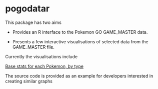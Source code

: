 # pogodatar

This package has two aims

* Provides an R interface to the Pokemon GO GAME_MASTER data. 

* Presents a few interactive visualisations of selected data from the
GAME_MASTER file. 

Currently the visualisations include

[Base stats for each Pokemon, by type](basestats.html)



The source code is provided as an example for developers interested in
creating similar graphs


